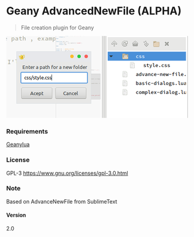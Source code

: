# Geany AdvancedNewFile (ALPHA)

> File creation plugin for Geany

![screenshot](screenshot.png "AdvanceNewFile")

### Requirements

[Geanylua](https://github.com/geany/geany-plugins/tree/master/geanylua)

### License

GPL-3 <https://www.gnu.org/licenses/gpl-3.0.html>

### Note

Based on AdvanceNewFile from SublimeText

#### Version

2.0
